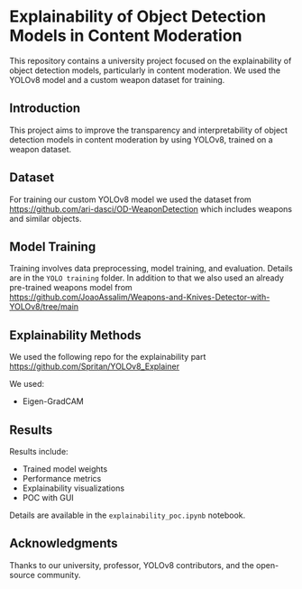 # Explainability of Object Detection Models in Content Moderation

This repository contains a university project focused on the explainability of object detection models, particularly in content moderation. We used the YOLOv8 model and a custom weapon dataset for training.

## Introduction

This project aims to improve the transparency and interpretability of object detection models in content moderation by using YOLOv8, trained on a weapon dataset.

## Dataset
For training our custom YOLOv8 model we used the dataset from https://github.com/ari-dasci/OD-WeaponDetection which includes weapons and similar objects.

## Model Training

Training involves data preprocessing, model training, and evaluation. Details are in the `YOLO training` folder.
In addition to that we also used an already pre-trained weapons model from https://github.com/JoaoAssalim/Weapons-and-Knives-Detector-with-YOLOv8/tree/main

## Explainability Methods
We used the following repo for the explainability part https://github.com/Spritan/YOLOv8_Explainer

We used:
- Eigen-GradCAM

## Results

Results include:
- Trained model weights
- Performance metrics
- Explainability visualizations
- POC with GUI

Details are available in the `explainability_poc.ipynb` notebook.


## Acknowledgments

Thanks to our university, professor, YOLOv8 contributors, and the open-source community.

